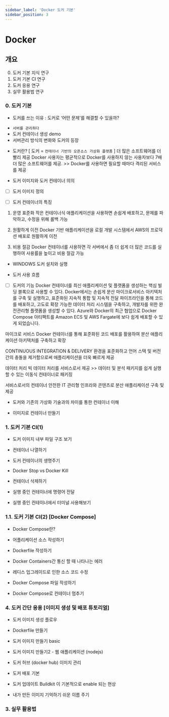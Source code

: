 ```yaml
---
sidebar_label: 'Docker 도커 기본'
sidebar_position: 3
---
```


# Docker

## 개요
0. 도커 기본 지식 연구
1. 도커 기본 CI 연구
2. 도커 응용 연구
2. 실무 활용법 연구

### 0. 도커 기본

- 도커를 쓰는 이유
: 도커로 ‘어떤 문제’를 해결할 수 있을까?

* `서버를 관리하다`
* 도커 컨테이너 생성 demo
* 서버관리 방식의 변화와 도커의 등장

- 도커란?
[ 도커 = `컨테이너 기반의 오픈소스 가상화 플랫폼` ]
더 많은 소프트웨어를 더 빨리 제공
Docker 사용자는 평균적으로 Docker를 사용하지 않는 사용자보다 7배 더 많은 소프트웨어를 제공. >> Docker를 사용하면 필요할 때마다 격리된 서비스를 제공

- 도커 이미지와 도커 컨테이너 의의
- [ ] 도커 이미지 정의

- [ ] 도커 컨테이너의 특징
1) 운영 표준화
작은 컨테이너식 애플리케이션을 사용하면 손쉽게 배포하고, 문제를 파악하고, 수정을 위해 롤백 가능

2) 원활하게 이전
Docker 기반 애플리케이션을 로컬 개발 시스템에서 AWS의 프로덕션 배포로 원활하게 이전

3) 비용 절감
Docker 컨테이너를 사용하면 각 서버에서 좀 더 쉽게 더 많은 코드를 실행하여 사용률을 높이고 비용 절감 가능

- WINDOWS 도커 설치와 실행

- 도커 사용 흐름
- [ ] 도커의 기능
Docker 컨테이너를 최신 애플리케이션 및 플랫폼을 생성하는 핵심 빌딩 블록으로 사용할 수 있다. 
Docker에서는 손쉽게 분산 마이크로서비스 아키텍처를 구축 및 실행하고, 표준화된 지속적 통합 및 지속적 전달 파이프라인을 통해 코드를 배포하고, 고도로 확장 가능한 데이터 처리 시스템을 구축하고, 개발자를 위한 완전관리형 플랫폼을 생성할 수 있다.
Azure와 Docker의 최근 협업으로 Docker Compose 아티팩트를 Amazon ECS 및 AWS Fargate에 보다 쉽게 배포할 수 있게 되었습니다. 


마이크로 서비스
Docker 컨테이너를 통해 표준화된 코드 배포를 활용하여 분산 애플리케이션 아키텍처를 구축하고 확장

CONTINUOUS INTEGRATION & DELIVERY
환경을 표준화하고 언어 스택 및 버전 간의 충돌을 제거함으로써 애플리케이션을 더욱 빠르게 제공

데이터 처리
빅 데이터 처리를 서비스로서 제공 >> 데이터 및 분석 패키지를 쉽게 실행할 수 있는 이동식 컨테이너로 패키징

서비스로서의 컨테이너
안전한 IT 관리형 인프라와 콘텐츠로 분산 애플리케이션 구축 및 제공

- 도커와 기존의 가상화 기술과의 차이를 통한 컨테이너 이해

- 이미지로 컨테이너 만들기

<!-- - C-group, 네임스페이스를 도커 환경에서 쓸 수 있는 이유 --> 


### 1. 도커 기본 CI(1)

- 도커 이미지 내부 파일 구조 보기

- 컨테이너 나열하기

- 도커 컨테이너의 생명주기

- Docker Stop vs Docker Kill

- 컨테이너 삭제하기

- 실행 중인 컨테이너에 명령어 전달

<!-- - 레디스를 이용한 컨테이너 이해 -->

- 실행 중인 컨테이너에서 터미널 사용해보기

### 1.1. 도커 기본 CI(2) [Docker Compose]

- Docker Compose란?

- 어플리케이션 소스 작성하기

- Dockerfile 작성하기

- Docker Containers간 통신 할 때 나타나는 에러

- 레디스 업그레이드로 인한 소스 코드 수정

- Docker Compose 파일 작성하기

- Docker Compose로 컨테이너 멈추기

### 4. 도커 간단 응용 [이미지 생성 및 배포 튜토리얼]

- 도커 이미지 생성 플로우

- Dockerfile 만들기

- 도커 이미지 만들기 basic

- 도커 이미지 만들기2 - 웹 애플리케이션 (nodejs)

- 도커 허브 (docker hub) 이미지 관리

- 도커 배포 기본

- 도커 업데이트 Buildkit 이 기본적으로 enable 되는 현상

* 내가 만든 이미지 기억하기 쉬운 이름 주기


### 3. 실무 활용법
